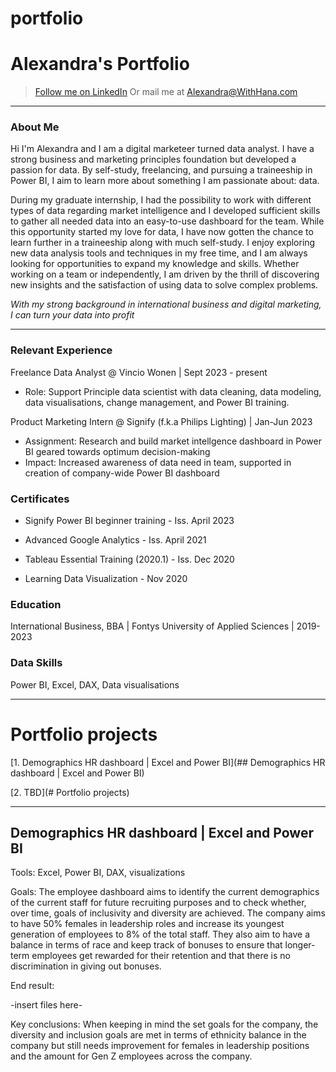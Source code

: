 # portfolio

# Alexandra's Portfolio
> [Follow me on LinkedIn](https://www.linkedin.com/in/alexandra-d-641921196/)
> Or mail me at Alexandra@WithHana.com
---

### About Me
Hi I'm Alexandra and I am a digital marketeer turned data analyst. I have a strong business and marketing principles foundation but developed a passion for data. By self-study, freelancing, and pursuing a traineeship in Power BI, I aim to learn more about something I am passionate about: data. 

During my graduate internship, I had the possibility to work with different types of data regarding market intelligence and I developed sufficient skills to gather all needed data into an easy-to-use dashboard for the team. While this opportunity started my love for data, I have now gotten the chance to learn further in a traineeship along with much self-study. I enjoy exploring new data analysis tools and techniques in my free time, and I am always looking for opportunities to expand my knowledge and skills. Whether working on a team or independently, I am driven by the thrill of discovering new insights and the satisfaction of using data to solve complex problems.

_With my strong background in international business and digital marketing, I can turn your data into profit_

---

### Relevant Experience
Freelance Data Analyst @ Vincio Wonen | Sept 2023 - present
- Role: Support Principle data scientist with data cleaning, data modeling, data visualisations, change management, and Power BI training.

Product Marketing Intern @ Signify (f.k.a Philips Lighting) | Jan-Jun 2023
- Assignment: Research and build market intellgence dashboard in Power BI geared towards optimum decision-making
- Impact: Increased awareness of data need in team, supported in creation of company-wide Power BI dashboard

### Certificates
- Signify Power BI beginner training - Iss. April 2023

- Advanced Google Analytics - Iss. April 2021

- Tableau Essential Training (2020.1) - Iss. Dec 2020

- Learning Data Visualization - Nov 2020

### Education
International Business, BBA | Fontys University of Applied Sciences | 2019-2023

### Data Skills
Power BI, Excel, DAX, Data visualisations

---

# Portfolio projects
[1. Demographics HR dashboard | Excel and Power BI](## Demographics HR dashboard | Excel and Power BI)

[2. TBD](# Portfolio projects)

---

## Demographics HR dashboard | Excel and Power BI
Tools: Excel, Power BI, DAX, visualizations

Goals: The employee dashboard aims to identify the current demographics of the current staff for future recruiting purposes and to check whether, over time, goals of inclusivity and diversity are achieved. The company aims to have 50% females in leadership roles and increase its youngest generation of employees to 8% of the total staff. They also aim to have a balance in terms of race and keep track of bonuses to ensure that longer-term employees get rewarded for their retention and that there is no discrimination in giving out bonuses.

End result: 

-insert files here-

Key conclusions: When keeping in mind the set goals for the company, the diversity and inclusion goals are met in terms of ethnicity balance in the company but still needs improvement for females in leadership positions and the amount for Gen Z employees across the company.

